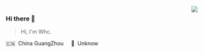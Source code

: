 <img align="right" src="https://github-readme-stats.vercel.app/api?username=TheWhc&show_icons=true&hide_title=true">

### Hi there 👋

> Hi, I'm Whc.

🇨🇳 &nbsp;China GuangZhou  &nbsp;&nbsp;&nbsp; 🌱 &nbsp;Unknow

